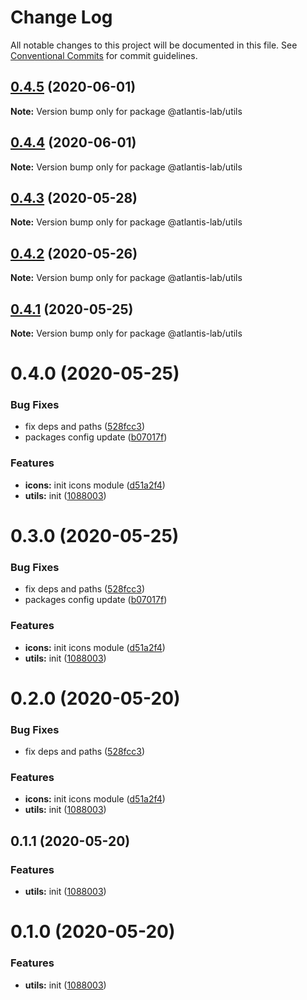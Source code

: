 # Change Log

All notable changes to this project will be documented in this file.
See [Conventional Commits](https://conventionalcommits.org) for commit guidelines.

## [0.4.5](https://github.com/Atlantis-Lab/uikit/compare/@atlantis-lab/utils@0.4.4...@atlantis-lab/utils@0.4.5) (2020-06-01)

**Note:** Version bump only for package @atlantis-lab/utils





## [0.4.4](https://github.com/Atlantis-Lab/uikit/compare/@atlantis-lab/utils@0.4.2...@atlantis-lab/utils@0.4.4) (2020-06-01)

**Note:** Version bump only for package @atlantis-lab/utils





## [0.4.3](https://github.com/Atlantis-Lab/uikit/compare/@atlantis-lab/utils@0.4.2...@atlantis-lab/utils@0.4.3) (2020-05-28)

**Note:** Version bump only for package @atlantis-lab/utils

## [0.4.2](https://github.com/Atlantis-Lab/uikit/compare/@atlantis-lab/utils@0.4.1...@atlantis-lab/utils@0.4.2) (2020-05-26)

**Note:** Version bump only for package @atlantis-lab/utils

## [0.4.1](https://github.com/Atlantis-Lab/uikit/compare/@atlantis-lab/utils@0.4.0...@atlantis-lab/utils@0.4.1) (2020-05-25)

**Note:** Version bump only for package @atlantis-lab/utils

# 0.4.0 (2020-05-25)

### Bug Fixes

- fix deps and paths ([528fcc3](https://github.com/Atlantis-Lab/uikit/commit/528fcc32ae173b10e2cf3f6b0dbd7a5f687b834f))
- packages config update ([b07017f](https://github.com/Atlantis-Lab/uikit/commit/b07017fc2ab910122597074bd77ccd9a18f81ae6))

### Features

- **icons:** init icons module ([d51a2f4](https://github.com/Atlantis-Lab/uikit/commit/d51a2f41e156b75f5c19334aeebd262c4428b13e))
- **utils:** init ([1088003](https://github.com/Atlantis-Lab/uikit/commit/108800370441f34e5b455a133ee3030f66a6ea1e))

# 0.3.0 (2020-05-25)

### Bug Fixes

- fix deps and paths ([528fcc3](https://github.com/Atlantis-Lab/uikit/commit/528fcc32ae173b10e2cf3f6b0dbd7a5f687b834f))
- packages config update ([b07017f](https://github.com/Atlantis-Lab/uikit/commit/b07017fc2ab910122597074bd77ccd9a18f81ae6))

### Features

- **icons:** init icons module ([d51a2f4](https://github.com/Atlantis-Lab/uikit/commit/d51a2f41e156b75f5c19334aeebd262c4428b13e))
- **utils:** init ([1088003](https://github.com/Atlantis-Lab/uikit/commit/108800370441f34e5b455a133ee3030f66a6ea1e))

# 0.2.0 (2020-05-20)

### Bug Fixes

- fix deps and paths ([528fcc3](https://github.com/Atlantis-Lab/ui/commit/528fcc32ae173b10e2cf3f6b0dbd7a5f687b834f))

### Features

- **icons:** init icons module ([d51a2f4](https://github.com/Atlantis-Lab/ui/commit/d51a2f41e156b75f5c19334aeebd262c4428b13e))
- **utils:** init ([1088003](https://github.com/Atlantis-Lab/ui/commit/108800370441f34e5b455a133ee3030f66a6ea1e))

## 0.1.1 (2020-05-20)

### Features

- **utils:** init ([1088003](https://github.com/Atlantis-Lab/ui/commit/108800370441f34e5b455a133ee3030f66a6ea1e))

# 0.1.0 (2020-05-20)

### Features

- **utils:** init ([1088003](https://github.com/Atlantis-Lab/ui/commit/108800370441f34e5b455a133ee3030f66a6ea1e))
